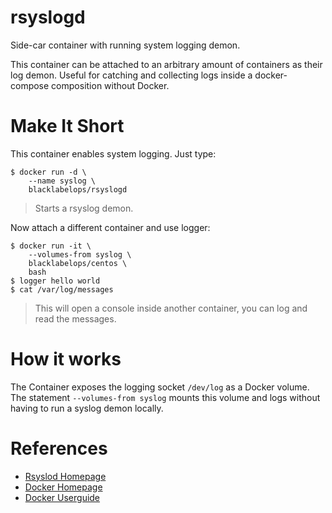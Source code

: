 # rsyslogd

Side-car container with running system logging demon.

This container can be attached to an arbitrary amount of containers as their log
demon. Useful for catching and collecting logs inside a docker-compose
composition without Docker.

# Make It Short

This container enables system logging. Just type:

~~~~
$ docker run -d \
    --name syslog \
    blacklabelops/rsyslogd
~~~~

> Starts a rsyslog demon.

Now attach a different container and use logger:

~~~~
$ docker run -it \
    --volumes-from syslog \
    blacklabelops/centos \
    bash
$ logger hello world
$ cat /var/log/messages
~~~~

> This will open a console inside another container, you can log and read the messages.

# How it works

The Container exposes the logging socket `/dev/log` as a Docker volume. The statement `--volumes-from syslog` mounts
this volume and logs without having to run a syslog demon locally.

# References

* [Rsyslod Homepage](http://www.rsyslog.com/)
* [Docker Homepage](https://www.docker.com/)
* [Docker Userguide](https://docs.docker.com/userguide/)
